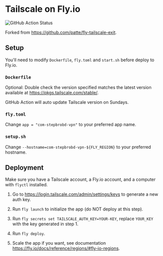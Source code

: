 # Tailscale on Fly.io

![GitHub Action Status](https://github.com/StepBroBD/Tailscale-on-Fly.io/actions/workflows/autoupdate.yml/badge.svg)

Forked from <https://github.com/patte/fly-tailscale-exit>.

## Setup

You'll need to modify `Dockerfile`, `fly.toml` and `start.sh` before deploy to Fly.io.

### `Dockerfile`

Optional: Double check the version specified matches the latest version available at <https://pkgs.tailscale.com/stable/>.

GitHub Action will auto update Tailscale version on Sundays.

### `fly.toml`

Change `app = "com-stepbrobd-vpn"` to your preferred app name.

### `setup.sh`

Change `--hostname=com-stepbrobd-vpn-${FLY_REGION}` to your preferred hostname.

## Deployment

Make sure you have a Tailscale account, a Fly.io account, and a computer with `flyctl` installed.

1. Go to <https://login.tailscale.com/admin/settings/keys> to generate a new auth key.

2. Run `fly launch` to initialize the app (do NOT deploy at this step).

3. Run `fly secrets set TAILSCALE_AUTH_KEY=YOUR-KEY`, replace `YOUR_KEY` with the key generated in step 1.

4. Run `fly deploy`.

5. Scale the app if you want, see documentation <https://fly.io/docs/reference/regions/#fly-io-regions>.
